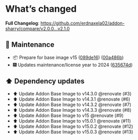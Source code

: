 # What’s changed
**Full Changelog**: https://github.com/erdnaxela02/addon-sharry/compare/v2.0.0...v2.1.0

## 🔧 Maintenance
- 📦 Prepare for base image v15 ([089de16](https://github.com/erdnaxela02/addon-sharry/commit/089de16eef50f625adc56ef3640ded8e2da0ab2d)) ([00a486b](https://github.com/erdnaxela02/addon-sharry/commit/00a486ba730ea8beb793b69012ca17480f798adc))
- 🎆 Updates maintenance/license year to 2024 ([635674d](https://github.com/erdnaxela02/addon-sharry/commit/635674d4f26c4a7097a05bac031683e2c2c45f45))

## ⬆️ Dependency updates

- ⬆️ Update Addon Base Image to v14.3.0 @renovate (#3)
- ⬆️ Update Addon Base Image to v14.3.1 @renovate (#6)
- ⬆️ Update Addon Base Image to v14.3.2 @renovate (#7)
- ⬆️ Update Addon Base Image to v14.3.3 @renovate (#8)
- ⬆️ Update Addon Base Image to v15 @renovate (#9)
- ⬆️ Update Addon Base Image to v15.0.1 @renovate (#11)
- ⬆️ Update Addon Base Image to v15.0.2 @renovate (#12)
- ⬆️ Update Addon Base Image to v15.0.3 @renovate (#13)
